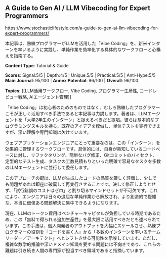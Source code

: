 ## A Guide to Gen AI / LLM Vibecoding for Expert Programmers

https://www.stochasticlifestyle.com/a-guide-to-gen-ai-llm-vibecoding-for-expert-programmers/

本記事は、熟練プログラマーがLLMを活用した「Vibe Coding」を、新米インターンを率いるように実践し、単純作業を効率化する具体的なワークフローと心構えを指南する。

**Content Type**: Tutorial & Guide

**Scores**: Signal:5/5 | Depth:4/5 | Unique:5/5 | Practical:5/5 | Anti-Hype:5/5
**Main Journal**: 95/100 | **Annex Potential**: 96/100 | **Overall**: 96/100

**Topics**: [[LLM活用ワークフロー, Vibe Coding, プログラマー生産性, コードレビュー戦略, AIエージェント管理]]

「Vibe Coding」は初心者のためのものではなく、むしろ熟練したプログラマーこそが正しく活用すべき手法であると本記事は力説します。著者は、LLMエージェントを「大学2年生のインターン」と捉えるべきだと提唱。彼らは基本的なプログラミングスキルを持ち、既存のアイデアを模倣し、単体テストを実行できますが、深い理解や専門知識は欠けています。

ウェブアプリケーションエンジニアにとって重要なのは、この「インターン」を効果的に管理するワークフローです。具体的には、自身が熟知しているコードベースに対し、リファクタリング、簡単なバグ修正、Gitコミットのバイセクト、定型的なテスト生成、タスクの工数見積もりといった明確で容易なタスクを多数のLLMエージェントに並行して委任します。

このアプローチの鍵は、LLMが生成したコードの品質を厳しく評価し、少しでも問題があれば即座に破棄して再実行させることです。決して修正しようとせず、「試行錯誤のコストはゼロ」と割り切るマインドセットが不可欠です。これにより、エンジニアは日々の退屈な単純作業から解放され、より創造的で複雑な、本当に価値ある問題解決に集中できるようになります。

現在、LLMのトークン費用はベンチャーキャピタルが負担している時期であるため、この「無料で得られる追加生産性」を最大限に活用すべきだとも述べられています。この手法は、個人開発者のアウトプットを大幅にスケールさせ、熟練プログラマーの役割を「コードを書く人」から「多数のインターンを率いるチームリーダー／アーキテクト」へとシフトさせる可能性を示唆しています。ただし、複雑な数学的推論や深いドメイン知識を要する問題には不向きであり、これらの難題は引き続き人間の専門家が担当すべき領域であると指摘しています。